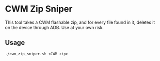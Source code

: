 CWM Zip Sniper
=======

This tool takes a CWM flashable zip, and for every file found in it,
deletes it on the device through ADB. Use at your own risk.

Usage
-------

    ./cwm_zip_sniper.sh <CWM zip>
